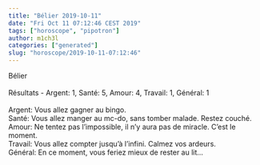 ```yaml
---
title: "Bélier 2019-10-11"
date: "Fri Oct 11 07:12:46 CEST 2019"
tags: ["horoscope", "pipotron"]
author: m1ch3l
categories: ["generated"]
slug: "horoscope/2019-10-11-07:12:46"
---
```


Bélier<br>
<br>
Résultats - Argent: 1, Santé: 5, Amour: 4, Travail: 1, Général: 1<br>
<br>
Argent:  Vous allez gagner au bingo. <br>
Santé:   Vous allez manger au mc-do, sans tomber malade. Restez couché.<br>
Amour:   Ne tentez pas l’impossible, il n’y aura pas de miracle. C’est le moment.<br>
Travail: Vous allez compter jusqu’à l’infini. Calmez vos ardeurs.<br>
Général: En ce moment, vous feriez mieux de rester au lit...<br>
